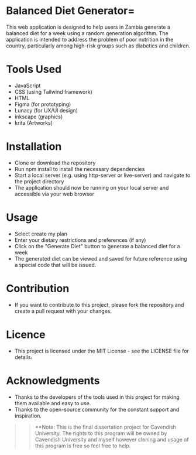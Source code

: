 # Balanced Diet Generator=
This web application is designed to help users in Zambia generate a balanced diet for a week using a random generation algorithm. The application is intended to address the problem of poor nutrition in the country, particularly among high-risk groups such as diabetics and children.

# Tools Used

* JavaScript
* CSS (using Tailwind framework)
* HTML
* Figma (for prototyping)
* Lunacy (for UX/UI design)
* inkscape (graphics)
* krita (Artworks)

# Installation

* Clone or download the repository
* Run npm install to install the necessary dependencies
* Start a local server (e.g. using http-server or live-server) and navigate to the project directory
* The application should now be running on your local server and accessible via your web browser

# Usage

* Select create my plan
* Enter your dietary restrictions and preferences (if any)
* Click on the "Generate Diet" button to generate a balanced diet for a week
* The generated diet can be viewed and saved for future reference using a special code that will be issued.

# Contribution

* If you want to contribute to this project, please fork the repository and create a pull request with your changes.

# Licence

* This project is licensed under the MIT License - see the LICENSE file for details.

# Acknowledgments

* Thanks to the developers of the tools used in this project for making them available and easy to use.
* Thanks to the open-source community for the constant support and inspiration.

>> **Note: This is the final dissertation project for Cavendish University. The rights to this program will be owned by Cavendish University and myself however cloning and usage of this program is free so feel free to help.